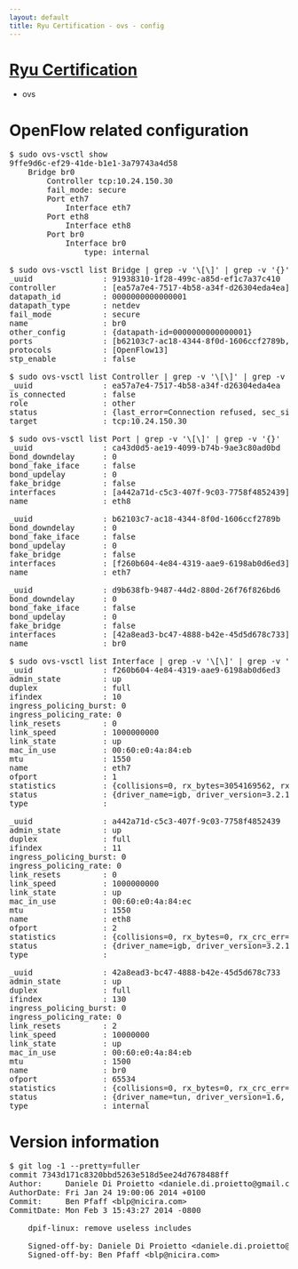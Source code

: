 ```yaml
---
layout: default
title: Ryu Certification - ovs - config
---
```

# [Ryu Certification](http://osrg.github.io/ryu/certification.html)
* ovs 

# OpenFlow related configuration
<pre>
$ sudo ovs-vsctl show
9ffe9d6c-ef29-41de-b1e1-3a79743a4d58
    Bridge br0
        Controller tcp:10.24.150.30
        fail_mode: secure
        Port eth7
            Interface eth7
        Port eth8
            Interface eth8
        Port br0
            Interface br0
                type: internal

$ sudo ovs-vsctl list Bridge | grep -v '\[\]' | grep -v '{}'
_uuid               : 91938310-1f28-499c-a85d-ef1c7a37c410
controller          : [ea57a7e4-7517-4b58-a34f-d26304eda4ea]
datapath_id         : 0000000000000001
datapath_type       : netdev
fail_mode           : secure
name                : br0
other_config        : {datapath-id=0000000000000001}
ports               : [b62103c7-ac18-4344-8f0d-1606ccf2789b, ca43d0d5-ae19-4099-b74b-9ae3c80ad0bd, d9b638fb-9487-44d2-880d-26f76f826bd6]
protocols           : [OpenFlow13]
stp_enable          : false

$ sudo ovs-vsctl list Controller | grep -v '\[\]' | grep -v '{}'
_uuid               : ea57a7e4-7517-4b58-a34f-d26304eda4ea
is_connected        : false
role                : other
status              : {last_error=Connection refused, sec_since_connect=297, sec_since_disconnect=0, state=BACKOFF}
target              : tcp:10.24.150.30

$ sudo ovs-vsctl list Port | grep -v '\[\]' | grep -v '{}'
_uuid               : ca43d0d5-ae19-4099-b74b-9ae3c80ad0bd
bond_downdelay      : 0
bond_fake_iface     : false
bond_updelay        : 0
fake_bridge         : false
interfaces          : [a442a71d-c5c3-407f-9c03-7758f4852439]
name                : eth8

_uuid               : b62103c7-ac18-4344-8f0d-1606ccf2789b
bond_downdelay      : 0
bond_fake_iface     : false
bond_updelay        : 0
fake_bridge         : false
interfaces          : [f260b604-4e84-4319-aae9-6198ab0d6ed3]
name                : eth7

_uuid               : d9b638fb-9487-44d2-880d-26f76f826bd6
bond_downdelay      : 0
bond_fake_iface     : false
bond_updelay        : 0
fake_bridge         : false
interfaces          : [42a8ead3-bc47-4888-b42e-45d5d678c733]
name                : br0

$ sudo ovs-vsctl list Interface | grep -v '\[\]' | grep -v '{}'
_uuid               : f260b604-4e84-4319-aae9-6198ab0d6ed3
admin_state         : up
duplex              : full
ifindex             : 10
ingress_policing_burst: 0
ingress_policing_rate: 0
link_resets         : 0
link_speed          : 1000000000
link_state          : up
mac_in_use          : 00:60:e0:4a:84:eb
mtu                 : 1550
name                : eth7
ofport              : 1
statistics          : {collisions=0, rx_bytes=3054169562, rx_crc_err=0, rx_dropped=0, rx_errors=0, rx_frame_err=0, rx_over_err=0, rx_packets=72543238, tx_bytes=0, tx_dropped=0, tx_errors=0, tx_packets=0}
status              : {driver_name=igb, driver_version=3.2.10-k, firmware_version=3.10-0}
type                : 

_uuid               : a442a71d-c5c3-407f-9c03-7758f4852439
admin_state         : up
duplex              : full
ifindex             : 11
ingress_policing_burst: 0
ingress_policing_rate: 0
link_resets         : 0
link_speed          : 1000000000
link_state          : up
mac_in_use          : 00:60:e0:4a:84:ec
mtu                 : 1550
name                : eth8
ofport              : 2
statistics          : {collisions=0, rx_bytes=0, rx_crc_err=0, rx_dropped=0, rx_errors=0, rx_frame_err=0, rx_over_err=0, rx_packets=0, tx_bytes=885014, tx_dropped=0, tx_errors=0, tx_packets=9460}
status              : {driver_name=igb, driver_version=3.2.10-k, firmware_version=3.10-0}
type                : 

_uuid               : 42a8ead3-bc47-4888-b42e-45d5d678c733
admin_state         : up
duplex              : full
ifindex             : 130
ingress_policing_burst: 0
ingress_policing_rate: 0
link_resets         : 2
link_speed          : 10000000
link_state          : up
mac_in_use          : 00:60:e0:4a:84:eb
mtu                 : 1500
name                : br0
ofport              : 65534
statistics          : {collisions=0, rx_bytes=0, rx_crc_err=0, rx_dropped=0, rx_errors=0, rx_frame_err=0, rx_over_err=0, rx_packets=0, tx_bytes=0, tx_dropped=0, tx_errors=0, tx_packets=0}
status              : {driver_name=tun, driver_version=1.6, firmware_version=N/A}
type                : internal
</pre>

# Version information
<pre>
$ git log -1 --pretty=fuller
commit 7343d171c8320bbd5263e518d5ee24d7678488ff
Author:     Daniele Di Proietto &lt;daniele.di.proietto@gmail.com&gt;
AuthorDate: Fri Jan 24 19:00:06 2014 +0100
Commit:     Ben Pfaff &lt;blp@nicira.com&gt;
CommitDate: Mon Feb 3 15:43:27 2014 -0800

    dpif-linux: remove useless includes
    
    Signed-off-by: Daniele Di Proietto &lt;daniele.di.proietto@gmail.com&gt;
    Signed-off-by: Ben Pfaff &lt;blp@nicira.com&gt;
</pre>

